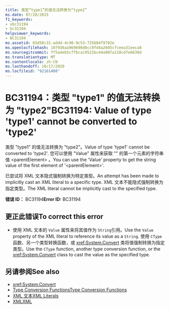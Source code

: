 ```yaml
---
title: 类型“type1”的值无法转换为“type2”
ms.date: 07/20/2015
f1_keywords:
- vbc31194
- bc31194
helpviewer_keywords:
- BC31194
ms.assetid: 03d50c31-addd-4c90-9c53-725b84f9782e
ms.openlocfilehash: 107936aa969690d0cc9fd4a2605cfceea31eeca8
ms.sourcegitcommit: ff5a4eb5cffbcac9521bc44a907a118cd7e8638d
ms.translationtype: MT
ms.contentlocale: zh-CN
ms.lasthandoff: 10/17/2020
ms.locfileid: "92161408"
---
```

# <a name="bc31194-value-of-type-type1-cannot-be-converted-to-type2"></a><span data-ttu-id="ca758-102">BC31194：类型 "type1" 的值无法转换为 "type2"</span><span class="sxs-lookup"><span data-stu-id="ca758-102">BC31194: Value of type 'type1' cannot be converted to 'type2'</span></span>

<span data-ttu-id="ca758-103">类型 "type1" 的值无法转换为 "type2"。</span><span class="sxs-lookup"><span data-stu-id="ca758-103">Value of type 'type1' cannot be converted to 'type2'.</span></span> <span data-ttu-id="ca758-104">您可以使用 "Value" 属性来获取 "" 的第一个元素的字符串值 \<parentElement> 。</span><span class="sxs-lookup"><span data-stu-id="ca758-104">You can use the 'Value' property to get the string value of the first element of '\<parentElement>'.</span></span>

 <span data-ttu-id="ca758-105">已尝试将 XML 文本隐式强制转换为特定类型。</span><span class="sxs-lookup"><span data-stu-id="ca758-105">An attempt has been made to implicitly cast an XML literal to a specific type.</span></span> <span data-ttu-id="ca758-106">XML 文本不能隐式强制转换为指定类型。</span><span class="sxs-lookup"><span data-stu-id="ca758-106">The XML literal cannot be implicitly cast to the specified type.</span></span>

 <span data-ttu-id="ca758-107">**错误 ID：** BC31194</span><span class="sxs-lookup"><span data-stu-id="ca758-107">**Error ID:** BC31194</span></span>

## <a name="to-correct-this-error"></a><span data-ttu-id="ca758-108">更正此错误</span><span class="sxs-lookup"><span data-stu-id="ca758-108">To correct this error</span></span>

- <span data-ttu-id="ca758-109">使用 XML 文本的 `Value` 属性来将其值作为 `String`引用。</span><span class="sxs-lookup"><span data-stu-id="ca758-109">Use the `Value` property of the XML literal to reference its value as a `String`.</span></span> <span data-ttu-id="ca758-110">使用 `CType` 函数、另一个类型转换函数，或 <xref:System.Convert> 类将值强制转换为指定类型。</span><span class="sxs-lookup"><span data-stu-id="ca758-110">Use the `CType` function, another type conversion function, or the <xref:System.Convert> class to cast the value as the specified type.</span></span>

## <a name="see-also"></a><span data-ttu-id="ca758-111">另请参阅</span><span class="sxs-lookup"><span data-stu-id="ca758-111">See also</span></span>

- <xref:System.Convert>
- [<span data-ttu-id="ca758-112">Type Conversion Functions</span><span class="sxs-lookup"><span data-stu-id="ca758-112">Type Conversion Functions</span></span>](../functions/type-conversion-functions.md)
- [<span data-ttu-id="ca758-113">XML 文本</span><span class="sxs-lookup"><span data-stu-id="ca758-113">XML Literals</span></span>](../xml-literals/index.md)
- [<span data-ttu-id="ca758-114">XML</span><span class="sxs-lookup"><span data-stu-id="ca758-114">XML</span></span>](../../programming-guide/language-features/xml/index.md)

